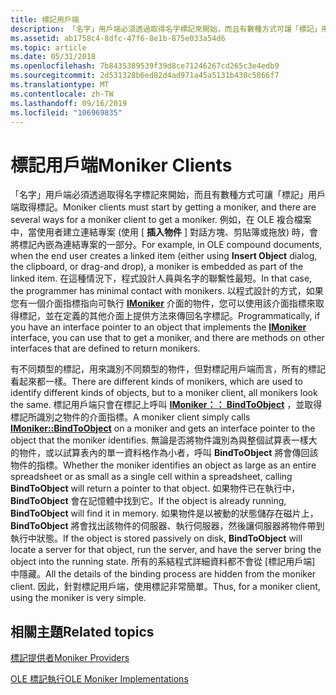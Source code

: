 ```yaml
---
title: 標記用戶端
description: 「名字」用戶端必須透過取得名字標記來開始，而且有數種方式可讓「標記」用戶端取得標記。
ms.assetid: ab1758c4-8dfc-47f6-8e1b-875e033a54d6
ms.topic: article
ms.date: 05/31/2018
ms.openlocfilehash: 7b8435389539f39d8ce71246267cd265c3e4edb9
ms.sourcegitcommit: 2d531328b6ed82d4ad971a45a5131b430c5866f7
ms.translationtype: MT
ms.contentlocale: zh-TW
ms.lasthandoff: 09/16/2019
ms.locfileid: "106969835"
---
```

# <a name="moniker-clients"></a><span data-ttu-id="ec893-103">標記用戶端</span><span class="sxs-lookup"><span data-stu-id="ec893-103">Moniker Clients</span></span>

<span data-ttu-id="ec893-104">「名字」用戶端必須透過取得名字標記來開始，而且有數種方式可讓「標記」用戶端取得標記。</span><span class="sxs-lookup"><span data-stu-id="ec893-104">Moniker clients must start by getting a moniker, and there are several ways for a moniker client to get a moniker.</span></span> <span data-ttu-id="ec893-105">例如，在 OLE 複合檔案中，當使用者建立連結專案 (使用 [ **插入物件** ] 對話方塊、剪貼簿或拖放) 時，會將標記內嵌為連結專案的一部分。</span><span class="sxs-lookup"><span data-stu-id="ec893-105">For example, in OLE compound documents, when the end user creates a linked item (either using **Insert Object** dialog, the clipboard, or drag-and drop), a moniker is embedded as part of the linked item.</span></span> <span data-ttu-id="ec893-106">在這種情況下，程式設計人員與名字的聯繫性最短。</span><span class="sxs-lookup"><span data-stu-id="ec893-106">In that case, the programmer has minimal contact with monikers.</span></span> <span data-ttu-id="ec893-107">以程式設計的方式，如果您有一個介面指標指向可執行 [**IMoniker**](/windows/desktop/api/ObjIdl/nn-objidl-imoniker) 介面的物件，您可以使用該介面指標來取得標記，並在定義的其他介面上提供方法來傳回名字標記。</span><span class="sxs-lookup"><span data-stu-id="ec893-107">Programmatically, if you have an interface pointer to an object that implements the [**IMoniker**](/windows/desktop/api/ObjIdl/nn-objidl-imoniker) interface, you can use that to get a moniker, and there are methods on other interfaces that are defined to return monikers.</span></span>

<span data-ttu-id="ec893-108">有不同類型的標記，用來識別不同類型的物件，但對標記用戶端而言，所有的標記看起來都一樣。</span><span class="sxs-lookup"><span data-stu-id="ec893-108">There are different kinds of monikers, which are used to identify different kinds of objects, but to a moniker client, all monikers look the same.</span></span> <span data-ttu-id="ec893-109">標記用戶端只會在標記上呼叫 [**IMoniker：： BindToObject**](/windows/desktop/api/ObjIdl/nf-objidl-imoniker-bindtoobject) ，並取得標記所識別之物件的介面指標。</span><span class="sxs-lookup"><span data-stu-id="ec893-109">A moniker client simply calls [**IMoniker::BindToObject**](/windows/desktop/api/ObjIdl/nf-objidl-imoniker-bindtoobject) on a moniker and gets an interface pointer to the object that the moniker identifies.</span></span> <span data-ttu-id="ec893-110">無論是否將物件識別為與整個試算表一樣大的物件，或以試算表內的單一資料格作為小者，呼叫 **BindToObject** 將會傳回該物件的指標。</span><span class="sxs-lookup"><span data-stu-id="ec893-110">Whether the moniker identifies an object as large as an entire spreadsheet or as small as a single cell within a spreadsheet, calling **BindToObject** will return a pointer to that object.</span></span> <span data-ttu-id="ec893-111">如果物件已在執行中， **BindToObject** 會在記憶體中找到它。</span><span class="sxs-lookup"><span data-stu-id="ec893-111">If the object is already running, **BindToObject** will find it in memory.</span></span> <span data-ttu-id="ec893-112">如果物件是以被動的狀態儲存在磁片上， **BindToObject** 將會找出該物件的伺服器、執行伺服器，然後讓伺服器將物件帶到執行中狀態。</span><span class="sxs-lookup"><span data-stu-id="ec893-112">If the object is stored passively on disk, **BindToObject** will locate a server for that object, run the server, and have the server bring the object into the running state.</span></span> <span data-ttu-id="ec893-113">所有的系結程式詳細資料都不會從 [標記用戶端] 中隱藏。</span><span class="sxs-lookup"><span data-stu-id="ec893-113">All the details of the binding process are hidden from the moniker client.</span></span> <span data-ttu-id="ec893-114">因此，針對標記用戶端，使用標記非常簡單。</span><span class="sxs-lookup"><span data-stu-id="ec893-114">Thus, for a moniker client, using the moniker is very simple.</span></span>

## <a name="related-topics"></a><span data-ttu-id="ec893-115">相關主題</span><span class="sxs-lookup"><span data-stu-id="ec893-115">Related topics</span></span>

<dl> <dt>

[<span data-ttu-id="ec893-116">標記提供者</span><span class="sxs-lookup"><span data-stu-id="ec893-116">Moniker Providers</span></span>](moniker-providers.md)
</dt> <dt>

[<span data-ttu-id="ec893-117">OLE 標記執行</span><span class="sxs-lookup"><span data-stu-id="ec893-117">OLE Moniker Implementations</span></span>](ole-moniker-implementations.md)
</dt> </dl>

 

 




